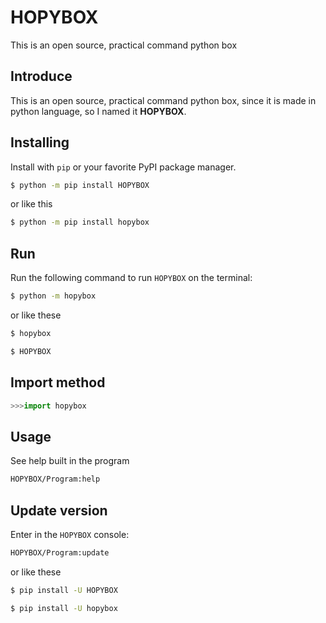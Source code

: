 # HOPYBOX
This is an open source, practical command python box
## Introduce
This is an open source, practical command python box, since it is made in python language, so I named it **HOPYBOX**.
## Installing
Install with `pip` or your favorite PyPI package manager.
```sh
$ python -m pip install HOPYBOX
```
or like this
```sh
$ python -m pip install hopybox
```
## Run
Run the following command to run `HOPYBOX` on the terminal:
```sh
$ python -m hopybox
```
or like these
```sh
$ hopybox
```
```sh
$ HOPYBOX
```
## Import method
```python
>>>import hopybox
```
## Usage
See help built in the program
```sh
HOPYBOX/Program:help
```
## Update version
Enter in the `HOPYBOX` console:
```sh
HOPYBOX/Program:update
```
or like these
```sh
$ pip install -U HOPYBOX
```
```sh
$ pip install -U hopybox
```
